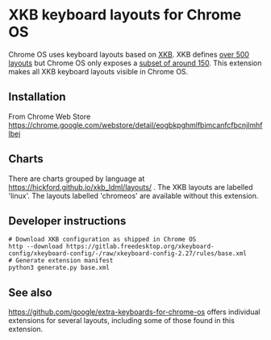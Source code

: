 # XKB keyboard layouts for Chrome OS

Chrome OS uses keyboard layouts based on [XKB](https://freedesktop.org/wiki/Software/XKeyboardConfig/). XKB defines [over 500 layouts](https://manpages.debian.org/buster/xkb-data/xkeyboard-config.7.en.html#LAYOUTS) but Chrome OS only exposes a [subset of around 150](https://chromium.googlesource.com/chromium/src/+/master/chrome/browser/resources/chromeos/input_method/google_xkb_manifest.json). This extension makes all XKB keyboard layouts visible in Chrome OS.

## Installation

From Chrome Web Store https://chrome.google.com/webstore/detail/eogbkpghmlfbjmcanfcfbcnjlmhflbej

## Charts

There are charts grouped by language at https://hickford.github.io/xkb_ldml/layouts/ . The XKB layouts are labelled 'linux'. The layouts labelled 'chromeos' are available without this extension.

## Developer instructions

    # Download XKB configuration as shipped in Chrome OS 
    http --download https://gitlab.freedesktop.org/xkeyboard-config/xkeyboard-config/-/raw/xkeyboard-config-2.27/rules/base.xml
    # Generate extension manifest
    python3 generate.py base.xml

## See also

https://github.com/google/extra-keyboards-for-chrome-os offers individual extensions for several layouts, including some of those found in this extension.
